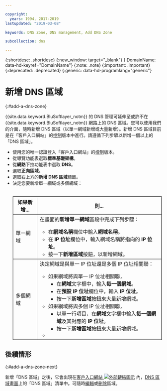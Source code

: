 ```yaml
---

copyright:
  years: 1994, 2017-2019
lastupdated: "2019-03-08"

keywords: DNS Zone, DNS management, Add DNS Zone

subcollection: dns

---
```



{:shortdesc: .shortdesc}
{:new_window: target="_blank"}
{:DomainName: data-hd-keyref="DomainName"}
{:note: .note}
{:important: .important}
{:deprecated: .deprecated}
{:generic: data-hd-programlang="generic"}

# 新增 DNS 區域
{:#add-a-dns-zone}

{{site.data.keyword.BluSoftlayer_notm}} 的 DNS 管理可延伸至或許不在 {{site.data.keyword.BluSoftlayer_notm}} 網路上的 DNS 區域。您可以使用我們的介面，隨時新增 DNS 區域（以單一網域新增或大量新增）。新增 DNS 區域目前是在「客戶入口網站」的[控制](https://control.softlayer.com/)版本中進行。請遵循下列步驟以新增一個以上的「DNS 區域」。

* 使用您的唯一認證登入「客戶入口網站」的[控制](https://control.softlayer.com/)版本。
* 從導覽功能表選取**標準基礎架構**。
* 從**網路**下拉功能表中選取 **DNS**。
* 選取**正向區域**。
* 選取右上方的**新增 DNS 區域**標籤。
* 決定您要新增單一網域或多個網域：<br> <br><table border="1"><tbody><tr><th>如果新增...</th><th>則...</th></tr><tr><td>單一網域</td><td>在畫面的<strong>新增單一網域</strong>區段中完成下列步驟：<br> <ul><li>在<strong>網域名稱</strong>欄位中輸入<strong>網域名稱</strong>。</li><li>在 <strong>IP 位址</strong>欄位中，輸入網域名稱將指向的 <strong>IP 位址</strong>。</li><li>按一下<strong>新增區域</strong>按鈕，以新增網域。<br> </li></ul></td></tr><tr><td>多個網域</td><td>決定網域是與單一 IP 位址還是多個 IP 位址相關聯：<br> <p> </p><p> </p><p> </p><p> </p><ul><li>如果網域將與單一 IP 位址相關聯，<ul><li>在<strong>網域</strong>文字框中，輸入<strong>每一個網域</strong>。</li><li>在<strong>預設 IP 位址</strong>欄位中，輸入 <strong>IP 位址</strong>。</li><li>按一下<strong>新增區域</strong>按鈕來大量新增網域。</li></ul></li><li>如果網域將與多個 IP 位址相關聯，<ul><li>以單一行項目，在<strong>網域</strong>文字框中輸入<strong>每一個網域</strong>及其對應的 <strong>IP 位址</strong>。</li><li>按一下<strong>新增區域</strong>按鈕來大量新增網域。</li></ul></li><li> </li></ul></td></tr></tbody></table>

## 後續情形
{:#add-a-dns-zone-next}

新增「DNS 區域」之後，它會出現在[客戶入口網站 ![外部鏈結圖示](../../icons/launch-glyph.svg "外部鏈結圖示")](https://{DomainName}/) 內，[DNS 區域畫面](/docs/infrastructure/dns?topic=dns-use-the-dns-zones-screens)上的「DNS 區域」清單中。可隨時[編輯](/docs/infrastructure/dns?topic=dns-edit-a-dns-zone-record)或[刪除](/docs/infrastructure/dns?topic=dns-delete-a-dns-zone)區域。


